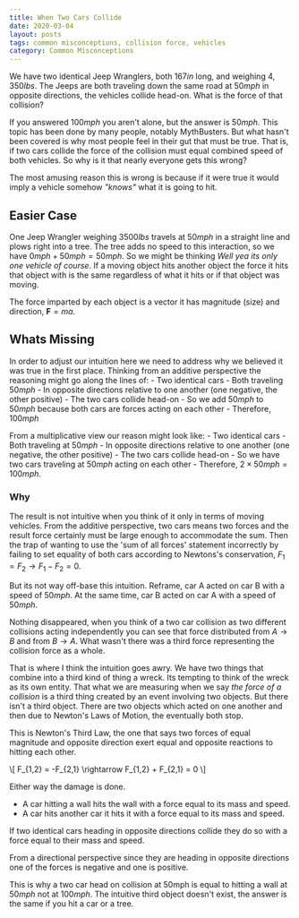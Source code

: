 ```yaml
---
title: When Two Cars Collide
date: 2020-03-04
layout: posts
tags: common misconceptions, collision force, vehicles
category: Common Misconceptions
---
```


We have two identical Jeep Wranglers, both $167in$ long, and weighing $4,350lbs$. The Jeeps are both traveling down the same road at $50mph$ in opposite directions, the vehicles collide head-on. What is the force of that collision?

If you answered $100mph$ you aren't alone, but the answer is $50mph$.
This topic has been done by many people, notably MythBusters. But what hasn't been covered is why most people feel in their gut that must be true. That is, if two cars collide the force of the collision must equal combined speed of both vehicles. So why is it that nearly everyone gets this wrong?


The most amusing reason this is wrong is because if it were true it would imply a vehicle somehow *"knows"* what it is going to hit.


## Easier Case

One Jeep Wrangler weighing $3500lbs$ travels at $50mph$ in a straight line and plows right into a tree. The tree adds no speed to this interaction, so we have $0mph + 50mph = 50mph$. So we might be thinking *Well yea its only one vehicle of course*. If a moving object hits another object the force it hits that object with is the same regardless of what it hits or if that object was moving.

The force imparted by each object is a vector it has magnitude (size) and direction, $\mathbf{F} = ma$.

## Whats Missing

In order to adjust our intuition here we need to address why we believed it was true in the first place. Thinking from an additive perspective the reasoning might go along the lines of:
    - Two identical cars
    - Both traveling $50mph$
    - In opposite directions relative to one another (one negative, the other positive)
    - The two cars collide head-on
    - So we add $50mph$ to $50mph$ because both cars are forces acting on each other
    - Therefore, $100mph$

From a multiplicative view our reason might look like:
    - Two identical cars
    - Both traveling at $50mph$
    - In opposite directions relative to one another (one negative, the other positive)
    - The two cars collide head-on
    - So we have two cars traveling at $50mph$ acting on each other
    - Therefore, $2 \times 50mph = 100mph$.

### Why
The result is not intuitive when you think of it only in terms of moving vehicles.
From the additive perspective, two cars means two forces and the result force certainly must be large enough to accommodate the sum. Then the trap of wanting to use the 'sum of all forces' statement incorrectly by failing to set equality of both cars according to Newtons's conservation, $F_{1} = F_{2} \rightarrow F_{1} - F_{2} = 0$.

But its not way off-base this intuition. Reframe, car A acted on car B with a speed of $50mph$. At the same time, car B acted on car A with a speed of $50mph$.

Nothing disappeared, when you think of a two car collision as two different collisions acting independently you can see that force distributed from $A \rightarrow B$ and  from $B \rightarrow A$. What wasn't there was a third force representing the collision force as a whole.

That is where I think the intuition goes awry. We have two things that combine into a third kind of thing a wreck. Its tempting to think of the wreck as its own entity. That what we are measuring when we say *the force of a collision* is a third thing created by an event involving two objects. But there isn't a third object. There are two objects which acted on one another and then due to Newton's Laws of Motion, the eventually both stop.


This is Newton's Third Law, the one that says two forces of equal magnitude and opposite direction exert equal and opposite reactions to hitting each other.

\\[
F_{1,2} = -F_{2,1} \rightarrow F_{1,2} + F_{2,1} = 0
\\]

Either way the damage is done.
 - A car hitting a wall hits the wall with a force equal to its mass and speed.
 - A car hits another car it hits it with a force equal to its mass and speed.


If two identical cars heading in opposite directions collide they do so with a force equal to their mass and speed.

From a directional perspective since they are heading in opposite directions one of the forces is negative and one is positive.

This is why a two car head on collision at 50mph is equal to hitting a wall at $50mph$ not at $100mph$.
The intuitive third object doesn't exist, the answer is the same if you hit a car or a tree.
